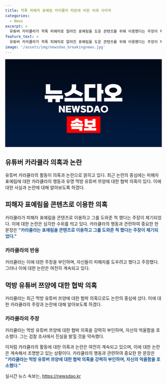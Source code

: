 ```yaml
---
title: 학폭 피해자 표예림 카라큘라 파문에 비판 속에 사라져
categories:
  - News
excerpt: >
  유튜버 카라큘라가 학폭 피해자로 알려진 표예림을 도운 콘텐츠를 위해 이용했다는 주장이 제기됐다. 카라큘라는 표예림을 도우며 관심이 없다고 했고, 이에 대한 녹취록이 공개되었다. 이에 논란이 불거진 가운데, 최근에는 유명 먹방 유튜버 쯔양을 협박했다는 사이버 렉카로 논란이 더욱 증폭되고 있다. 이에 카라큘라는 모든 주장을 강력히 부정하고 검찰 조사에서 자신의 억울함을 소명할 것을 약속했다.
feature_text: >
  유튜버 카라큘라가 학폭 피해자로 알려진 표예림을 도운 콘텐츠를 위해 이용했다는 주장이 제기됐다. 카라큘라는 표예림을 도우며 관심이 없다고 했고, 이에 대한 녹취록이 공개되었다. 이에 논란이 불거진 가운데, 최근에는 유명 먹방 유튜버 쯔양을 협박했다는 사이버 렉카로 논란이 더욱 증폭되고 있다. 이에 카라큘라는 모든 주장을 강력히 부정하고 검찰 조사에서 자신의 억울함을 소명할 것을 약속했다.
image: '/assets/img/newsdao_breakingnews.jpg'
---
```


<p><img src="/assets/img/newsdao_breakingnews.jpg" alt="ontimetimes 속보" /></p>

<h2>유튜버 카라큘라 의혹과 논란</h2>

<p>유튜버 카라큘라의 활동이 의혹과 논란으로 얽히고 있다. 최근 논란의 중심에는 피해자 표예림에 대한 카라큘라의 행동과 유명 먹방 유튜버 쯔양에 대한 협박 의혹이 있다. 이에 대한 사실과 논란에 대해 알아보도록 하겠다.</p>

<h2>피해자 표예림을 콘텐츠로 이용한 의혹</h2>

<p>카라큘라가 피해자 표예림을 콘텐츠로 이용하고 그를 도와준 척 했다는 주장이 제기되었다. 이에 대한 논란은 심각한 수위를 띄고 있다. 카라큘라의 행동과 관련하여 중요한 한 문장은 <b><span style="color: #1a5490;">"카라큘라는 표예림을 콘텐츠로 이용하고 그를 도와준 척 했다는 주장이 제기되었다."</span></b></p>

<h3>카라큘라의 반응</h3>

<p>카라큘라는 이에 대한 주장을 부인하며, 자신들이 피해자를 도우려고 했다고 주장했다. 그러나 이에 대한 논란은 여전히 계속되고 있다.</p>

<h2>먹방 유튜버 쯔양에 대한 협박 의혹</h2>

<p>카라큘라는 최근 먹방 유튜버 쯔양에 대한 협박 의혹으로도 논란의 중심에 섰다. 이에 대한 카라큘라의 주장과 논란에 대해 알아보도록 하겠다.</p>

<h3>카라큘라의 주장</h3>

<p>카라큘라는 먹방 유튜버 쯔양에 대한 협박 의혹을 강력히 부인하며, 자신의 억울함을 호소했다. 그는 검찰 조사에서 진실을 밝힐 것을 약속했다.</p>

<p>이처럼 카라큘라의 활동에 대한 의혹과 논란은 여전히 계속되고 있으며, 이에 대한 논란은 계속해서 조명받고 있는 상황이다. 카라큘라의 행동과 관련하여 중요한 한 문장은 <b><span style="color: #1a5490;">"카라큘라는 먹방 유튜버 쯔양에 대한 협박 의혹을 강력히 부인하며, 자신의 억울함을 호소했다."</span></b></p>
실시간 뉴스 속보는, <a href="https://newsdao.kr" rel="dofollow">https://newsdao.kr</a>


